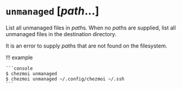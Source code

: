 # `unmanaged` [*path*...]

List all unmanaged files in *path*s. When no *path*s are supplied, list all
unmanaged files in the destination directory.

It is an error to supply *path*s that are not found on the filesystem.

!!! example

    ```console
    $ chezmoi unmanaged
    $ chezmoi unmanaged ~/.config/chezmoi ~/.ssh
    ```
